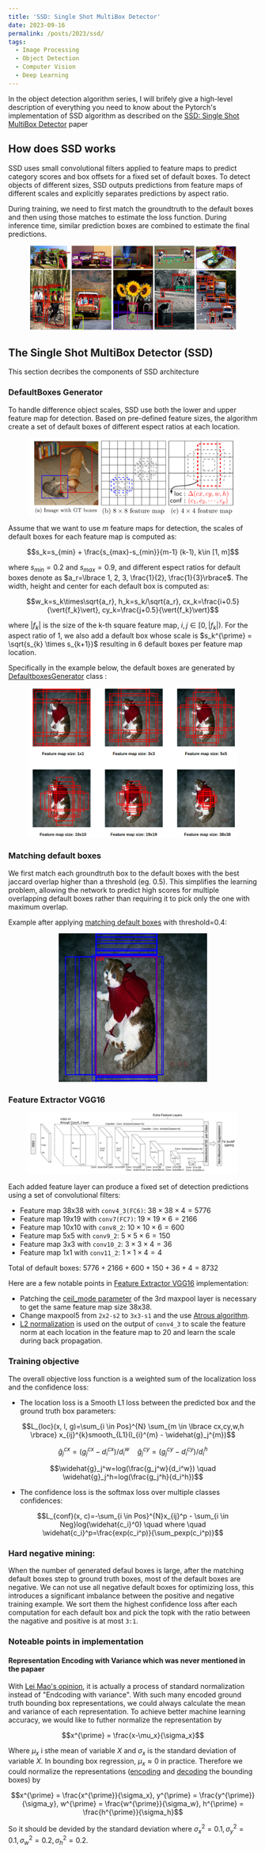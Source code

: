 ```yaml
---
title: 'SSD: Single Shot MultiBox Detector'
date: 2023-09-16
permalink: /posts/2023/ssd/
tags:
  - Image Processing
  - Object Detection
  - Computer Vision
  - Deep Learning
---
```


In the object detection algorithm series, I will brifely give a high-level description of everything you need to know about the Pytorch's implementation of SSD algorithm as described on the [SSD: Single Shot MultiBox Detector](https://arxiv.org/abs/1512.02325) paper

## How does SSD works

SSD uses small convolutional filters applied to feature maps to predict category scores and box offsets for a fixed set of default boxes. To detect objects of different sizes, SSD outputs predictions from feature maps of different scales and explicitly separates predictions by aspect ratio.

During training, we need to first match the groundtruth to the default boxes and then using those matches to estimate the loss function. During inference time, similar prediction boxes are combined to estimate the final predictions.

<head>
    <style type="text/css">
        figure{text-align: center;}
        math{text-align: center;}
    </style>
</head>

<figure>
    <img src='/images/posts/ssd/detection_examples_coco.jpg'>
</figure>

## The Single Shot MultiBox Detector (SSD)
This section decribes the components of SSD architecture

### DefaultBoxes Generator
To handle difference object scales, SSD use both the lower and upper feature map for detection. Based on pre-defined feature sizes, the algorithm create a set of default boxes of different espect ratios at each location.

<figure>
    <img src='/images/posts/ssd/ssd_framework.jpg'>
</figure>

Assume that we want to use $m$ feature maps for detection, the scales of default boxes for each feature map is computed as:

$$s_k=s_{min} + \frac{s_{max}-s_{min}}{m-1} (k-1), k\in [1, m]$$

where $s_{min}=0.2$ and $s_{max}=0.9$, and different espect ratios for default boxes denote as $a_r=\lbrace 1, 2, 3, \frac{1}{2}, \frac{1}{3}\rbrace$. The width, height and center for each default box is computed as:

$$w_k=s_k\times\sqrt{a_r}, h_k=s_k/\sqrt{a_r}, cx_k=\frac{i+0.5}{\vert{f_k}\vert}, cy_k=\frac{j+0.5}{\vert{f_k}\vert}$$

where $\vert{f_k}\vert$ is the size of the k-th square feature map, $i,j \in [0, \vert{f_k}\vert)$. For the aspect ratio of 1, we also add a default box whose scale is $s_k^{\prime} = \sqrt{s_{k} \times s_{k+1}}$ resulting in 6 default boxes per feature map location.

Specifically in the example below, the default boxes are generated by [DefaultboxesGenerator](https://github.com/tuongtranngoc/SSD/blob/main/ssd/data/default_boxes.py#L12) class :

<figure>
    <img src='/images/posts/ssd/dfboxes_generator.png'>
</figure>

### Matching default boxes
We first match each groundtruth box to the default boxes with the best jaccard overlap higher than a threshold (eg. 0.5). This simplifies the learning problem, allowing the network to predict high scores for multiple overlapping default boxes rather than requiring it to pick only the one with maximum overlap.

Example after applying [matching default boxes](https://github.com/tuongtranngoc/SSD/blob/main/ssd/data/voc.py#L36) with threshold=0.4:

<figure>
    <img src='/images/posts/ssd/matched_dfboxes.png'>
</figure>

### Feature Extractor VGG16

<figure>
    <img src='/images/posts/ssd/vgg16.png'>
</figure>

Each added feature layer can produce a fixed set of detection predictions using a set of convolutional filters: 
+ Feature map 38x38 with `conv4_3(FC6)`: $38 \times 38 \times 4 = 5776$
+ Feature map 19x19 with `conv7(FC7)`: $19 \times 19 \times 6 = 2166$
+ Feature map 10x10 with `conv8_2`: $10 \times 10 \times 6 = 600$
+ Feature map 5x5 with `conv9_2`: $5 \times 5 \times 6 = 150$
+ Feature map 3x3 with `conv10_2`: $3 \times 3 \times 4 = 36$
+ Feature map 1x1 with `conv11_2`: $1 \times 1 \times 4 = 4$

Total of default boxes: $5776+2166+600+150+36+4=8732$

Here are a few notable points in [Feature Extractor VGG16]() implementation:
+ Patching the [ceil_mode parameter]() of the 3rd maxpool layer is necessary to get the same feature map size 38x38.
+ Change maxpool5 from `2x2-s2` to `3x3-s1` and the use [Atrous algorithm]().
+ [L2 normalization]() is used on the output of `conv4_3` to scale the feature norm at each location in the feature map to 20 and learn the scale during back propagation.

### Training objective
The overall objective loss function is a weighted sum of the localization loss and the confidence loss:

+ The location loss is a Smooth L1 loss between the predicted box and the ground truth box parameters:

$$L_{loc}(x, l, g)=\sum_{i \in Pos}^{N} \sum_{m \in \lbrace cx,cy,w,h \rbrace} x_{ij}^{k}smooth_{L1}(l_{i}^{m} - \widehat{g}_j^{m})$$

$$\widehat{g}_j^{cx}=(g_j^{cx}-d_i^{cx})/d_i^{w} \quad \widehat{g}_j^{cy}=(g_j^{cy}-d_i^{cy})/d_i^h$$

$$\widehat{g}_j^w=log(\frac{g_j^w}{d_i^w}) \quad \widehat{g}_j^h=log(\frac{g_j^h}{d_i^h})$$

+ The confidence loss is the softmax loss over multiple classes confidences:

$$L_{conf}(x, c)=-\sum_{i \in Pos}^{N}x_{ij}^p - \sum_{i \in Neg}log(\widehat{c_i}^0) \quad where \quad \widehat{c_i}^p=\frac{exp(c_i^p)}{\sum_pexp(c_i^p)}$$

### Hard negative mining:
When the number of generated defaul boxes is large,  after the matching default boxes step to ground truth boxes, most of the default boxes are negative. We can not use all negative default boxes for optimizing loss, this introduces a significant imbalance between the positive and negative training example. We sort them the highest confidence loss after each computation for each default box and pick the topk with the ratio between the nagative and positive is at most `3:1`.

### Noteable points in implementation

#### Representation Encoding with Variance which was never mentioned in the papaer
With [Lei Mao's opinion](https://leimao.github.io/blog/Bounding-Box-Encoding-Decoding/), it is actually a process of standard normalization instead of "Endcoding with variance". With such many encoded ground truth bounding box representations, we could always calculate the mean and variance of each representation. To achieve better machine learning accuracy, we would like to futher normalize the representation by 

$$x^{\prime} = \frac{x-\mu_x}{\sigma_x}$$

Where $\mu_x$ i sthe mean of variable $X$ and $\sigma_x$ is the standard deviation of variable $X$. In bounding box regression, $\mu_x \approx 0$ in practice. Therefore we could normalize the representations ([encoding](https://github.com/tuongtranngoc/SSD/blob/ssd/development/ssd/data/voc.py#L72-L77) and [decoding](https://github.com/tuongtranngoc/SSD/blob/ssd/development/ssd/utils/torch_utils.py#L53-L61) the bounding boxes) by

$$x^{\prime} = \frac{x^{\prime}}{\sigma_x}, y^{\prime} = \frac{y^{\prime}}{\sigma_y}, w^{\prime} = \frac{w^{\prime}}{\sigma_w}, h^{\prime} = \frac{h^{\prime}}{\sigma_h}$$

So it should be devided by the standard deviation where $\sigma_x^2 = 0.1, \sigma_y^2=0.1, \sigma_w^2=0.2, \sigma_h^2=0.2$. 